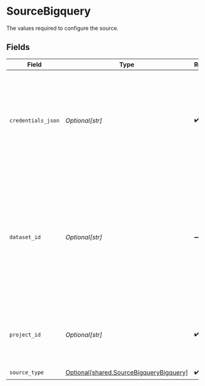 # SourceBigquery

The values required to configure the source.


## Fields

| Field                                                                                                                                                                                                                      | Type                                                                                                                                                                                                                       | Required                                                                                                                                                                                                                   | Description                                                                                                                                                                                                                |
| -------------------------------------------------------------------------------------------------------------------------------------------------------------------------------------------------------------------------- | -------------------------------------------------------------------------------------------------------------------------------------------------------------------------------------------------------------------------- | -------------------------------------------------------------------------------------------------------------------------------------------------------------------------------------------------------------------------- | -------------------------------------------------------------------------------------------------------------------------------------------------------------------------------------------------------------------------- |
| `credentials_json`                                                                                                                                                                                                         | *Optional[str]*                                                                                                                                                                                                            | :heavy_check_mark:                                                                                                                                                                                                         | The contents of your Service Account Key JSON file. See the <a href="https://docs.airbyte.com/integrations/sources/bigquery#setup-the-bigquery-source-in-airbyte">docs</a> for more information on how to obtain this key. |
| `dataset_id`                                                                                                                                                                                                               | *Optional[str]*                                                                                                                                                                                                            | :heavy_minus_sign:                                                                                                                                                                                                         | The dataset ID to search for tables and views. If you are only loading data from one dataset, setting this option could result in much faster schema discovery.                                                            |
| `project_id`                                                                                                                                                                                                               | *Optional[str]*                                                                                                                                                                                                            | :heavy_check_mark:                                                                                                                                                                                                         | The GCP project ID for the project containing the target BigQuery dataset.                                                                                                                                                 |
| `source_type`                                                                                                                                                                                                              | [Optional[shared.SourceBigqueryBigquery]](undefined/models/shared/sourcebigquerybigquery.md)                                                                                                                               | :heavy_check_mark:                                                                                                                                                                                                         | N/A                                                                                                                                                                                                                        |